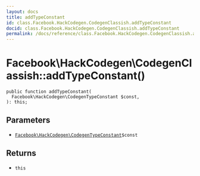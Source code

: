 ```yaml
---
layout: docs
title: addTypeConstant
id: class.Facebook.HackCodegen.CodegenClassish.addTypeConstant
docid: class.Facebook.HackCodegen.CodegenClassish.addTypeConstant
permalink: /docs/reference/class.Facebook.HackCodegen.CodegenClassish.addTypeConstant/
---
```

# Facebook\\HackCodegen\\CodegenClassish::addTypeConstant()




``` Hack
public function addTypeConstant(
  Facebook\HackCodegen\CodegenTypeConstant $const,
): this;
```




## Parameters




* [` Facebook\HackCodegen\CodegenTypeConstant `](<class.Facebook.HackCodegen.CodegenTypeConstant.md>)`` $const ``




## Returns




- ` this `